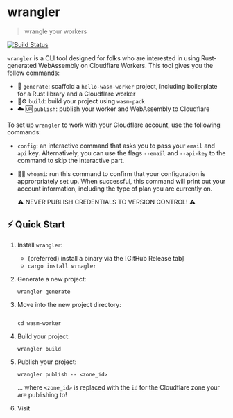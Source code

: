# wrangler
> wrangle your workers

[![Build Status](https://travis-ci.com/ashleygwilliams/wrangler.svg?token=hHeDp9pQmz9kvsgRNVHy&branch=master)](https://travis-ci.com/ashleygwilliams/wrangler)

`wrangler` is a CLI tool designed for folks who are interested in using Rust-generated WebAssembly on
Cloudflare Workers. This tool gives you the follow commands:

  - 👯 `generate`: scaffold  a `hello-wasm-worker` project, including boilerplate for a Rust library and a
     Cloudflare worker 
  - 🦀⚙️ `build`: build your project using `wasm-pack`
  - ☁️ 🆙 `publish`: publish your worker and WebAssembly to Cloudflare

To set up `wrangler` to work with your Cloudflare account, use the following commands:

  - `config`: an interactive command that asks you to pass your `email` and `api` key. Alternatively, you
    can use the flags `--email` and `--api-key` to the command to skip the interactive part.
  - 🕵️‍♀️ `whoami`: run this command to confirm that your configuration is approrpriately set up. When successful,
    this command will print out your account information, including the type of plan you are currently on.

    ⚠️ NEVER PUBLISH CREDENTIALS TO VERSION CONTROL! ⚠️

## ⚡ Quick Start

1. Install `wrangler`:

    - (preferred) install a binary via the [GitHub Release tab]
    - `cargo install wrnagler`

2. Generate a new project:

    ```
    wrangler generate
    ```

3. Move into the new project directory:
    ```

    cd wasm-worker
    ```

4. Build your project:

    ```
    wrangler build
    ```

5. Publish your project:

    ```
    wrangler publish -- <zone_id>
    ```

    ... where `<zone_id>` is replaced with the `id` for the Cloudflare zone your are publishing to!
6. Visit 
